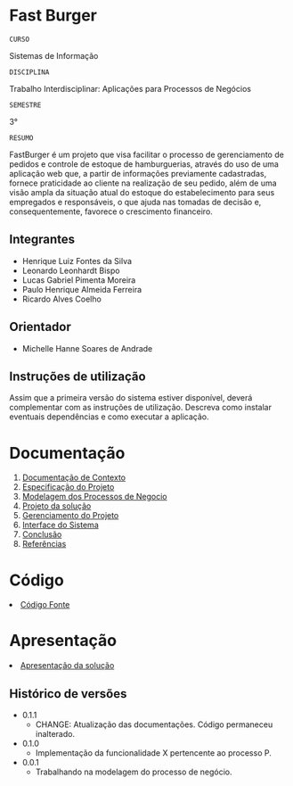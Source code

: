 # Fast Burger

`CURSO`

Sistemas de Informação

`DISCIPLINA`

Trabalho Interdisciplinar: Aplicações para Processos de Negócios

`SEMESTRE`

3°

`RESUMO`

FastBurger é um projeto que visa facilitar o processo de gerenciamento de pedidos e controle de estoque de hamburguerias, através do uso de uma aplicação web que, a partir de informações previamente cadastradas, fornece praticidade ao cliente na realização de seu pedido, além de uma visão ampla da situação atual do estoque do estabelecimento para seus empregados e responsáveis, o que ajuda nas tomadas de decisão e, consequentemente, favorece o crescimento financeiro.

## Integrantes

* Henrique Luiz Fontes da Silva
* Leonardo Leonhardt Bispo
* Lucas Gabriel Pimenta Moreira 
* Paulo Henrique Almeida Ferreira
* Ricardo Alves Coelho

## Orientador

* Michelle Hanne Soares de Andrade

## Instruções de utilização

Assim que a primeira versão do sistema estiver disponível, deverá complementar com as instruções de utilização. Descreva como instalar eventuais dependências e como executar a aplicação.

# Documentação

<ol>
<li><a href="docs/1-Contexto.md"> Documentação de Contexto</a></li>
<li><a href="docs/2-Especificação.md"> Especificação do Projeto</a></li>
<li><a href="docs/3-Modelagem-Processos-Negócio.md"> Modelagem dos Processos de Negocio</a></li>
<li><a href="docs/4-Projeto-Solucao.md"> Projeto da solução</a></li>
<li><a href="docs/5-Gerenciamento-Projeto.md"> Gerenciamento do Projeto</a></li>
<li><a href="docs/6-Interface-Sistema.md"> Interface do Sistema</a></li>
<li><a href="docs/7-Conclusão.md"> Conclusão</a></li>
<li><a href="docs/8-Referências.md"> Referências</a></li>
</ol>

# Código

<li><a href="src/README.md"> Código Fonte</a></li>

# Apresentação

<li><a href="presentation/README.md"> Apresentação da solução</a></li>


## Histórico de versões

* 0.1.1
    * CHANGE: Atualização das documentações. Código permaneceu inalterado.
* 0.1.0
    * Implementação da funcionalidade X pertencente ao processo P.
* 0.0.1
    * Trabalhando na modelagem do processo de negócio.

